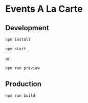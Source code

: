 # Events A La Carte

## Development

```sh
npm install
```
```sh
npm start
```
or
```sh
npm run preview
```

## Production

```sh
npm run build
```